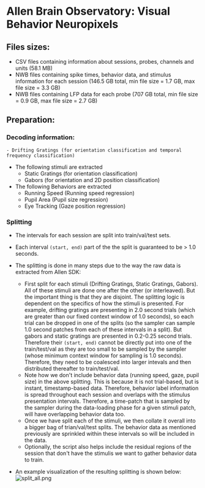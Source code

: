 # Allen Brain Observatory: Visual Behavior Neuropixels


## Files sizes:
- CSV files containing information about sessions, probes, channels and units (58.1 MB)
- NWB files containing spike times, behavior data, and stimulus information for each session (146.5 GB total, min file size = 1.7 GB, max file size = 3.3 GB)
- NWB files containing LFP data for each probe (707 GB total, min file size = 0.9 GB, max file size = 2.7 GB)

## Preparation:

### Decoding information:
    - Drifting Gratings (for orientation classification and temporal frequency classification)
- The following stimuli are extracted
    - Static Gratings (for orientation classification)
    - Gabors (for orientation and 2D position classification)
- The following Behaviors are extracted
    - Running Speed (Running speed regression)
    - Pupil Area (Pupil size regression)
    - Eye Tracking (Gaze position regression)

### Splitting
- The intervals for each session are split into train/val/test sets.
- Each interval `(start, end)` part of the the split is guaranteed to be > 1.0 seconds.
- The splitting is done in many steps due to the way the raw data is extracted from Allen SDK:
    - First split for each stimuli (Drifting Gratings, Static Gratings, Gabors). All of these stimuli are done one after the other (or interleaved). But the important thing is that they are disjoint.
    The splitting logic is dependent on the specifics of how the stimuli is presented.
    For example, drifting gratings are presenting in 2.0 second trials (which are greater than our fixed context window of 1.0 seconds), so each trial can be dropped in one of the splits (so the sampler can sample 1.0 second patches from each of these intervals in a split).
    But gabors and static gratings are presented in 0.2-0.25 second trials. Therefore their `(start, end)` cannot be directly put into one of the train/test/val as they are too small to be sampled by the sampler (whose minimum context window for sampling is 1.0 seconds). Therefore, they need to be coalesced into larger intevals and then distributed thereafter to train/test/val.
    - Note how we don't include behavior data (running speed, gaze, pupil size) in the above splitting. This is because it is not trial-based, but is instant, timestamp-based data.
    Therefore, behavior label information is spread throughout each session and overlaps with the stimulus presentation intervals. Therefore, a time-patch that is sampled by the sampler during the data-loading phase for a given stimuli patch, will have overlapping behavior data too.
    - Once we have split each of the stimuli, we then collate it overall into a bigger bag of trian/val/test splits. The behavior data as mentioned previously are sprinkled within these intervals so will be included in the data.
    - Optionally, the script also helps include the residual regions of the session that don't have the stimulis we want to gather behavior data to train.

- An example visualization of the resulting splitting is shown below:
![split_all.png](split_all.png)

